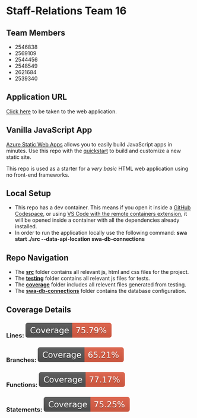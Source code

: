 # Staff-Relations Team 16

## Team Members
- 2546838
- 2569109 
- 2544456
- 2548549
- 2621684
- 2539340

## Application URL
[Click here](https://jolly-ocean-04e2df210.5.azurestaticapps.net/) to be taken to the web application.

## Vanilla JavaScript App
[Azure Static Web Apps](https://docs.microsoft.com/azure/static-web-apps/overview) allows you to easily build JavaScript apps in minutes. Use this repo with the [quickstart](https://docs.microsoft.com/azure/static-web-apps/getting-started?tabs=vanilla-javascript) to build and customize a new static site.

This repo is used as a starter for a _very basic_ HTML web application using no front-end frameworks.

## Local Setup
- This repo has a dev container. This means if you open it inside a [GitHub Codespace](https://github.com/features/codespaces), or using [VS Code with the remote containers extension](https://code.visualstudio.com/docs/remote/containers), it will be opened inside a container with all the dependencies already installed.
- In order to run the application locally use the following command: **swa start ./src --data-api-location swa-db-connections**

## Repo Navigation
- The [**src**](src) folder contains all relevant js, html and css files for the project.
- The [**testing**](testing) folder contains all relevant js files for tests.
- The [**coverage**](coverage) folder includes all relevent files generated from testing.
- The [**swa-db-connections**](swa-db-connections) folder contains the database configuration.

## Coverage Details
### **Lines:** ![Lines](./coverage/badge-lines.svg) 
### **Branches:** ![Branches](./coverage/badge-branches.svg) 
### **Functions:** ![Functions](./coverage/badge-functions.svg) 
### **Statements:** ![Statements](./coverage/badge-statements.svg)  
